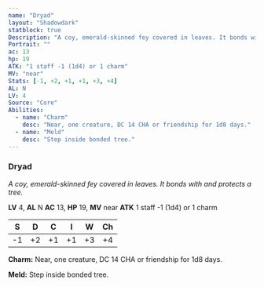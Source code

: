 ```yaml
---
name: "Dryad"
layout: "Shadowdark"
statblock: true
Description: "A coy, emerald-skinned fey covered in leaves. It bonds with and protects a tree."
Portrait: ""
ac: 13
hp: 19
ATK: "1 staff -1 (1d4) or 1 charm"
MV: "near"
Stats: [-1, +2, +1, +1, +3, +4]
AL: N
LV: 4
Source: "Core"
Abilities:
  - name: "Charm"
    desc: "Near, one creature, DC 14 CHA or friendship for 1d8 days."
  - name: "Meld"
    desc: "Step inside bonded tree."
---
```


### Dryad

_A coy, emerald-skinned fey covered in leaves. It bonds with and protects a tree._

**LV** 4, **AL** N
**AC** 13, **HP** 19, **MV** near
**ATK** 1 staff -1 (1d4) or 1 charm

|  S  |  D  |  C  |  I  |  W  |  Ch  |
|:---:|:---:|:---:|:---:|:---:|:----:|
| -1 | +2 | +1 | +1 | +3 | +4 |

**Charm:** Near, one creature, DC 14 CHA or friendship for 1d8 days.

**Meld:** Step inside bonded tree.

